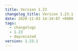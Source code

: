 ```yaml
---
title: Version 1.23
changelog_title: Version 1.23.1
date: 2020-11-03 14:34:07 +0000
tags:
  - changelogs
  - 1.23
  - deprecated
version: 1.23.1
---
```


<script src="https://gist.github.com/spinnaker-release/94280a2b615adccd975eed73359023ac.js?file=1.23.1.md"></script>
<script src="https://gist.github.com/spinnaker-release/94280a2b615adccd975eed73359023ac.js?file=1.23.0.md"></script>
